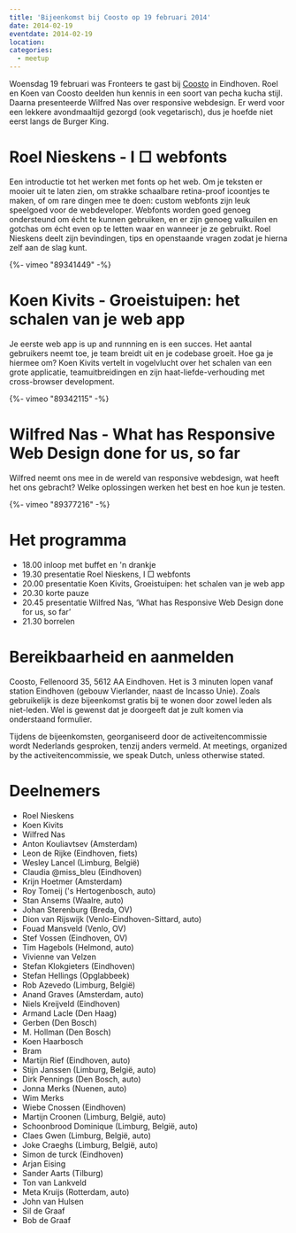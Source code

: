 ```yaml
---
title: 'Bijeenkomst bij Coosto op 19 februari 2014'
date: 2014-02-19
eventdate: 2014-02-19
location:
categories:
  - meetup
---
```


Woensdag 19 februari was Fronteers te gast bij [Coosto](http://www.coosto.com) in Eindhoven. Roel en Koen van Coosto deelden hun kennis in een soort van pecha kucha stijl. Daarna presenteerde Wilfred Nas over responsive webdesign. Er werd voor een lekkere avondmaaltijd gezorgd (ook vegetarisch), dus je hoefde niet eerst langs de Burger King.

# Roel Nieskens - I □ webfonts

Een introductie tot het werken met fonts op het web. Om je teksten er mooier uit te laten zien, om strakke schaalbare retina-proof icoontjes te maken, of om rare dingen mee te doen: custom webfonts zijn leuk speelgoed voor de webdeveloper. Webfonts worden goed genoeg ondersteund om écht te kunnen gebruiken, en er zijn genoeg valkuilen en gotchas om écht even op te letten waar en wanneer je ze gebruikt. Roel Nieskens deelt zijn bevindingen, tips en openstaande vragen zodat je hierna zelf aan de slag kunt.

{%- vimeo "89341449" -%}

# Koen Kivits - Groeistuipen: het schalen van je web app

Je eerste web app is up and runnning en is een succes. Het aantal gebruikers neemt toe, je team breidt uit en je codebase groeit. Hoe ga je hiermee om? Koen Kivits vertelt in vogelvlucht over het schalen van een grote applicatie, teamuitbreidingen en zijn haat-liefde-verhouding met cross-browser development.

{%- vimeo "89342115" -%}

# Wilfred Nas - What has Responsive Web Design done for us, so far

Wilfred neemt ons mee in de wereld van responsive webdesign, wat heeft het ons gebracht? Welke oplossingen werken het best en hoe kun je testen.

{%- vimeo "89377216" -%}

# Het programma

- 18.00 inloop met buffet en 'n drankje
- 19.30 presentatie Roel Nieskens, I □ webfonts
- 20.00 presentatie Koen Kivits, Groeistuipen: het schalen van je web app
- 20.30 korte pauze
- 20.45 presentatie Wilfred Nas, ‘What has Responsive Web Design done for us, so far’
- 21.30 borrelen

# Bereikbaarheid en aanmelden

Coosto, Fellenoord 35, 5612 AA Eindhoven. Het is 3 minuten lopen vanaf station Eindhoven (gebouw Vierlander, naast de Incasso Unie). Zoals gebruikelijk is deze bijeenkomst gratis bij te wonen door zowel leden als niet-leden. Wel is gewenst dat je doorgeeft dat je zult komen via onderstaand formulier.

Tijdens de bijeenkomsten, georganiseerd door de activeitencommissie wordt Nederlands gesproken, tenzij anders vermeld. At meetings, organized by the activeitencommissie, we speak Dutch, unless otherwise stated.

# Deelnemers

- Roel Nieskens
- Koen Kivits
- Wilfred Nas
- Anton Kouliavtsev (Amsterdam)
- Leon de Rijke (Eindhoven, fiets)
- Wesley Lancel (Limburg, België)
- Claudia @miss_bleu (Eindhoven)
- Krijn Hoetmer (Amsterdam)
- Roy Tomeij ('s Hertogenbosch, auto)
- Stan Ansems (Waalre, auto)
- Johan Sterenburg (Breda, OV)
- Dion van Rijswijk (Venlo-Eindhoven-Sittard, auto)
- Fouad Mansveld (Venlo, OV)
- Stef Vossen (Eindhoven, OV)
- Tim Hagebols (Helmond, auto)
- Vivienne van Velzen
- Stefan Klokgieters (Eindhoven)
- Stefan Hellings (Opglabbeek)
- Rob Azevedo (Limburg, België)
- Anand Graves (Amsterdam, auto)
- Niels Kreijveld (Eindhoven)
- Armand Lacle (Den Haag)
- Gerben (Den Bosch)
- M. Hollman (Den Bosch)
- Koen Haarbosch
- Bram
- Martijn Rief (Eindhoven, auto)
- Stijn Janssen (Limburg, België, auto)
- Dirk Pennings (Den Bosch, auto)
- Jonna Merks (Nuenen, auto)
- Wim Merks
- Wiebe Cnossen (Eindhoven)
- Martijn Croonen (Limburg, België, auto)
- Schoonbrood Dominique (Limburg, België, auto)
- Claes Gwen (Limburg, België, auto)
- Joke Craeghs (Limburg, België, auto)
- Simon de turck (Eindhoven)
- Arjan Eising
- Sander Aarts (Tilburg)
- Ton van Lankveld
- Meta Kruijs (Rotterdam, auto)
- John van Hulsen
- Sil de Graaf
- Bob de Graaf

